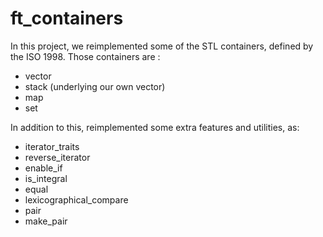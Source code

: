 # ft_containers
In this project, we reimplemented some of the STL containers, defined by the ISO 1998.
Those containers are :

- vector
- stack (underlying our own vector)
- map
- set

In addition to this, reimplemented some extra features and utilities, as:

- iterator_traits
- reverse_iterator
- enable_if
- is_integral
- equal
- lexicographical_compare
- pair
- make_pair
